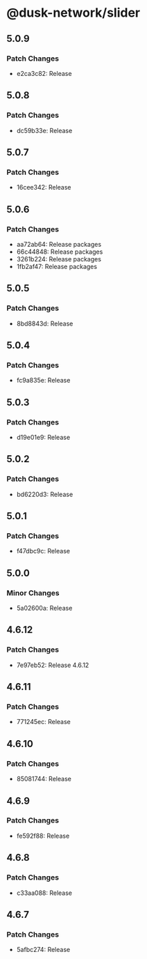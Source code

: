 # @dusk-network/slider

## 5.0.9

### Patch Changes

- e2ca3c82: Release

## 5.0.8

### Patch Changes

- dc59b33e: Release

## 5.0.7

### Patch Changes

- 16cee342: Release

## 5.0.6

### Patch Changes

- aa72ab64: Release packages
- 66c44848: Release packages
- 3261b224: Release packages
- 1fb2af47: Release packages

## 5.0.5

### Patch Changes

- 8bd8843d: Release

## 5.0.4

### Patch Changes

- fc9a835e: Release

## 5.0.3

### Patch Changes

- d19e01e9: Release

## 5.0.2

### Patch Changes

- bd6220d3: Release

## 5.0.1

### Patch Changes

- f47dbc9c: Release

## 5.0.0

### Minor Changes

- 5a02600a: Release

## 4.6.12

### Patch Changes

- 7e97eb52: Release 4.6.12

## 4.6.11

### Patch Changes

- 771245ec: Release

## 4.6.10

### Patch Changes

- 85081744: Release

## 4.6.9

### Patch Changes

- fe592f88: Release

## 4.6.8

### Patch Changes

- c33aa088: Release

## 4.6.7

### Patch Changes

- 5afbc274: Release
